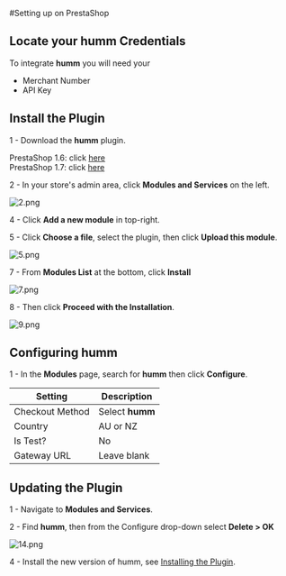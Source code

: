 #Setting up on PrestaShop

## Locate your **humm** Credentials

To integrate **humm** you will need your

* Merchant Number
* API Key

## Install the Plugin

1 - Download the **humm** plugin.

PrestaShop 1.6: click 
[here](https://github.com/shophumm/humm-prestashop/releases/download/1.5.6-forPS1.6/humm_prestashop_v1.5.6-forPS1.6.zip)  
PrestaShop 1.7: click
[here](https://github.com/shophumm/humm-prestashop/releases/download/1.5.6-forPS1.7/humm_prestashop_v1.5.6-forPS1.7.zip)  

2 - In your store's admin area, click **Modules and Services** on the left.

![2.png](/img/platforms/prestashop/2.png)

4 - Click **Add a new module** in top-right.

5 - Click **Choose a file**, select the plugin, then click **Upload this module**.

![5.png](/img/platforms/prestashop/5.png)

7 - From **Modules List** at the bottom, click **Install**

![7.png](/img/platforms/prestashop/7.png)

8 - Then click **Proceed with the Installation**.

![9.png](/img/platforms/prestashop/9.png)

## Configuring humm

1 - In the **Modules** page, search for **humm** then click **Configure**.

Setting | Description
--- | ---
Checkout Method | Select **humm**
Country | AU or NZ
Is Test? | No
Gateway URL | Leave blank

## Updating the Plugin

1 - Navigate to **Modules and Services**.

2 - Find **humm**, then from the Configure drop-down select **Delete > OK**

![14.png](/img/platforms/prestashop/14.png)

4 - Install the new version of humm, see [Installing the Plugin](#installing-humm).